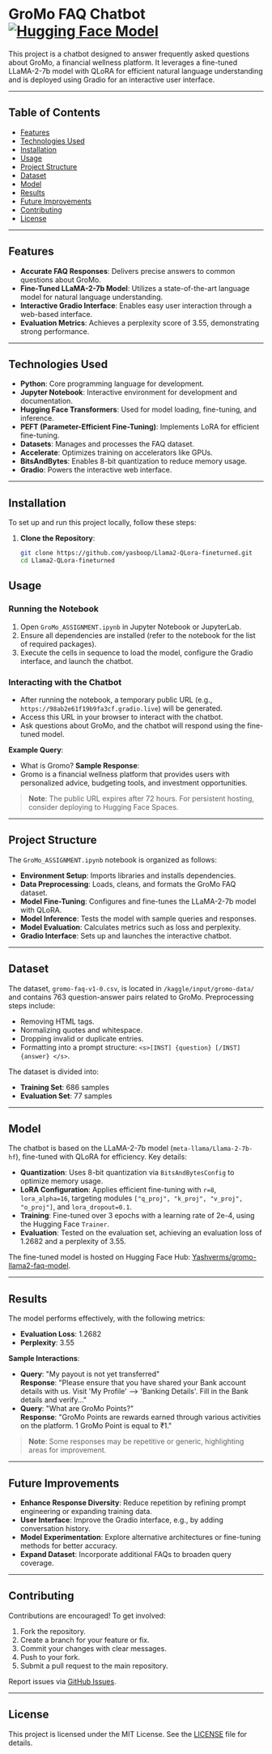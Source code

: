 # GroMo FAQ Chatbot [![Hugging Face Model](https://img.shields.io/badge/%F0%9F%A4%97%20Hugging%20Face-Model-blue)](https://huggingface.co/Yashverms/gromo-llama2-faq-model)

This project is a chatbot designed to answer frequently asked questions about GroMo, a financial wellness platform. It leverages a fine-tuned LLaMA-2-7b model with QLoRA for efficient natural language understanding and is deployed using Gradio for an interactive user interface.

---

## Table of Contents

- [Features](#features)
- [Technologies Used](#technologies-used)
- [Installation](#installation)
- [Usage](#usage)
- [Project Structure](#project-structure)
- [Dataset](#dataset)
- [Model](#model)
- [Results](#results)
- [Future Improvements](#future-improvements)
- [Contributing](#contributing)
- [License](#license)

---

## Features

- **Accurate FAQ Responses**: Delivers precise answers to common questions about GroMo.
- **Fine-Tuned LLaMA-2-7b Model**: Utilizes a state-of-the-art language model for natural language understanding.
- **Interactive Gradio Interface**: Enables easy user interaction through a web-based interface.
- **Evaluation Metrics**: Achieves a perplexity score of 3.55, demonstrating strong performance.

---

## Technologies Used

- **Python**: Core programming language for development.
- **Jupyter Notebook**: Interactive environment for development and documentation.
- **Hugging Face Transformers**: Used for model loading, fine-tuning, and inference.
- **PEFT (Parameter-Efficient Fine-Tuning)**: Implements LoRA for efficient fine-tuning.
- **Datasets**: Manages and processes the FAQ dataset.
- **Accelerate**: Optimizes training on accelerators like GPUs.
- **BitsAndBytes**: Enables 8-bit quantization to reduce memory usage.
- **Gradio**: Powers the interactive web interface.

---

## Installation

To set up and run this project locally, follow these steps:

1. **Clone the Repository**:
   ```bash
   git clone https://github.com/yasboop/Llama2-QLora-fineturned.git
   cd Llama2-QLora-fineturned

## Usage

### Running the Notebook
1. Open `GroMo_ASSIGNMENT.ipynb` in Jupyter Notebook or JupyterLab.
2. Ensure all dependencies are installed (refer to the notebook for the list of required packages).
3. Execute the cells in sequence to load the model, configure the Gradio interface, and launch the chatbot.

### Interacting with the Chatbot
- After running the notebook, a temporary public URL (e.g., `https://98ab2e61f19b9fa3cf.gradio.live`) will be generated.
- Access this URL in your browser to interact with the chatbot.
- Ask questions about GroMo, and the chatbot will respond using the fine-tuned model.

**Example Query**:
- What is Gromo?
**Sample Response**:
- Gromo is a financial wellness platform that provides users with personalized advice, budgeting tools, and investment opportunities.


> **Note**: The public URL expires after 72 hours. For persistent hosting, consider deploying to Hugging Face Spaces.

---

## Project Structure

The `GroMo_ASSIGNMENT.ipynb` notebook is organized as follows:

- **Environment Setup**: Imports libraries and installs dependencies.
- **Data Preprocessing**: Loads, cleans, and formats the GroMo FAQ dataset.
- **Model Fine-Tuning**: Configures and fine-tunes the LLaMA-2-7b model with QLoRA.
- **Model Inference**: Tests the model with sample queries and responses.
- **Model Evaluation**: Calculates metrics such as loss and perplexity.
- **Gradio Interface**: Sets up and launches the interactive chatbot.

---

## Dataset

The dataset, `gromo-faq-v1-0.csv`, is located in `/kaggle/input/gromo-data/` and contains 763 question-answer pairs related to GroMo. Preprocessing steps include:

- Removing HTML tags.
- Normalizing quotes and whitespace.
- Dropping invalid or duplicate entries.
- Formatting into a prompt structure: `<s>[INST] {question} [/INST] {answer} </s>`.

The dataset is divided into:
- **Training Set**: 686 samples
- **Evaluation Set**: 77 samples

---

## Model

The chatbot is based on the LLaMA-2-7b model (`meta-llama/Llama-2-7b-hf`), fine-tuned with QLoRA for efficiency. Key details:

- **Quantization**: Uses 8-bit quantization via `BitsAndBytesConfig` to optimize memory usage.
- **LoRA Configuration**: Applies efficient fine-tuning with `r=8`, `lora_alpha=16`, targeting modules `["q_proj", "k_proj", "v_proj", "o_proj"]`, and `lora_dropout=0.1`.
- **Training**: Fine-tuned over 3 epochs with a learning rate of 2e-4, using the Hugging Face `Trainer`.
- **Evaluation**: Tested on the evaluation set, achieving an evaluation loss of 1.2682 and a perplexity of 3.55.

The fine-tuned model is hosted on Hugging Face Hub: [Yashverms/gromo-llama2-faq-model](https://huggingface.co/Yashverms/gromo-llama2-faq-model).

---

## Results

The model performs effectively, with the following metrics:

- **Evaluation Loss**: 1.2682
- **Perplexity**: 3.55

**Sample Interactions**:
- **Query**: "My payout is not yet transferred"  
  **Response**: "Please ensure that you have shared your Bank account details with us. Visit 'My Profile' --> 'Banking Details'. Fill in the Bank details and verify..."
- **Query**: "What are GroMo Points?"  
  **Response**: "GroMo Points are rewards earned through various activities on the platform. 1 GroMo Point is equal to ₹1."

> **Note**: Some responses may be repetitive or generic, highlighting areas for improvement.

---

## Future Improvements

- **Enhance Response Diversity**: Reduce repetition by refining prompt engineering or expanding training data.
- **User Interface**: Improve the Gradio interface, e.g., by adding conversation history.
- **Model Experimentation**: Explore alternative architectures or fine-tuning methods for better accuracy.
- **Expand Dataset**: Incorporate additional FAQs to broaden query coverage.

---

## Contributing

Contributions are encouraged! To get involved:

1. Fork the repository.
2. Create a branch for your feature or fix.
3. Commit your changes with clear messages.
4. Push to your fork.
5. Submit a pull request to the main repository.

Report issues via [GitHub Issues](https://github.com/yasboop/Llama2-QLora-fineturned/issues).

---

## License

This project is licensed under the MIT License. See the [LICENSE](LICENSE) file for details.
